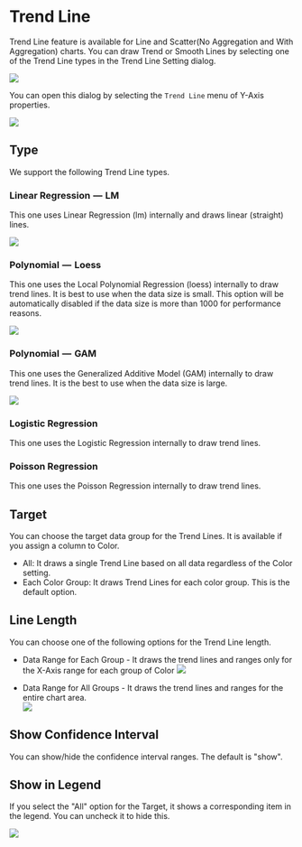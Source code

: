 # Trend Line

Trend Line feature is available for Line and Scatter(No Aggregation and With Aggregation) charts. You can draw Trend or Smooth Lines by selecting one of the Trend Line types in the Trend Line Setting dialog. 

![](images/trend-dialog.png)

You can open this dialog by selecting the `Trend Line` menu of Y-Axis properties. 

![](images/trend-toggle.png)


## Type

We support the following Trend Line types.

### Linear Regression  —  LM

This one uses Linear Regression (lm) internally and draws linear (straight) lines.

![](images/trend-liner.png)


### Polynomial  —  Loess

This one uses the Local Polynomial Regression (loess) internally to draw trend lines. It is best to use when the data size is small. This option will be automatically disabled if the data size is more than 1000 for performance reasons.  

![](images/trend-loess.png)

### Polynomial  —  GAM

This one uses the Generalized Additive Model (GAM) internally to draw trend lines. It is the best to use when the data size is large.

![](images/trend-gam.png)


### Logistic Regression

This one uses the Logistic Regression internally to draw trend lines. 

### Poisson Regression

This one uses the Poisson Regression internally to draw trend lines. 



## Target 

You can choose the target data group for the Trend Lines. It is available if you assign a column to Color.

* All: It draws a single Trend Line based on all data regardless of the Color setting. 
* Each Color Group: It draws Trend Lines for each color group. This is the default option.

## Line Length 

You can choose one of the following options for the Trend Line length. 

* Data Range for Each Group - It draws the trend lines and ranges only for the X-Axis range for each group of Color
![](images/trend-length-each-group.png)

* Data Range for All Groups - It draws the trend lines and ranges for the entire chart area.  
![](images/trend-length-all-groups.png)

## Show Confidence Interval 

You can show/hide the confidence interval ranges. The default is "show".


## Show in Legend

If you select the "All" option for the Target, it shows a corresponding item in the legend. You can uncheck it to hide this.

![](images/trend-show-in-legend.png)




